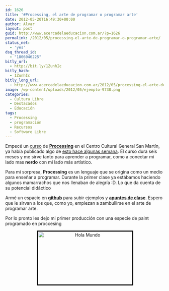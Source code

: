 ```yaml
---
id: 1626
title: '#Processing, el arte de programar o programar arte'
date: 2012-05-20T16:49:30+00:00
author: Alvar
layout: post
guid: http://www.acercadelaeducacion.com.ar/?p=1626
permalink: /2012/05/processing-el-arte-de-programar-o-programar-arte/
status_net:
  - 'yes'
dsq_thread_id:
  - "1806046225"
bitly_url:
  - http://bit.ly/1ZunhIc
bitly_hash:
  - 1ZunhIc
bitly_long_url:
  - http://www.acercadelaeducacion.com.ar/2012/05/processing-el-arte-de-programar-o-programar-arte/
image: /wp-content/uploads/2012/05/ejemplo-9738.png
categories:
  - Cultura Libre
  - Destacados
  - Educación
tags:
  - Processing
  - programación
  - Recursos
  - Software Libre
---
```

Empecé un <a title="Datos del curso" href="http://educacion.centroculturalsanmartin.com/?page_id=55" target="_blank">curso</a> de <strong><a title="Página de Open Processing" href="http://www.openprocessing.org/">Processing</a></strong> en el Centro Cultural General San Martín, ya había publicado algo de <a title="Listado de cursos y talleres" href="http://www.acercadelaeducacion.com.ar/2012/04/04/centro-cultural-general-san-martin-cursos-y-talleres-en-el-ccgsm/">esto hace algunas semana</a>. El curso dura seis meses y me sirve tanto para aprender a programar, como a conectar mi lado mas <strong>nerdo</strong> con mi lado más artístico.

Para mi sorpresa, <strong>Processing</strong> es un lenguaje que se origina como un medio para enseñar a programar. Durante la primer clase ya estábamos haciendo algunos mamarrachos que nos llenaban de alegría :D. Lo que da cuenta de su potencial didáctico

Armé un espacio en <strong><a title="espacio con proyectos" href="https://github.com/alvarmaciel/tallerProcessing">github</a></strong> para subir ejemplos y <strong><a title="Apuntes de clase" href="https://github.com/alvarmaciel/tallerProcessing/blob/master/apuntes/curso.org" target="_blank">apuntes de clase</a></strong>. Espero que le sirvan a los que, como yo, empiezan a zambullirse en el arte de programar arte.

Por lo pronto les dejo mi primer producción con una especie de paint programado en proccesing
<p style="text-align: center;"> <a href="http://www.acercadelaeducacion.com.ar/wp-content/uploads/2012/05/ejemplo-9738.png"><img class="aligncenter size-medium wp-image-1628" style="border: 3px solid black;" title="Hola Mundo!" src="http://www.acercadelaeducacion.com.ar/wp-content/uploads/2012/05/ejemplo-9738-300x168.png" alt="Hola Mundo" width="300" height="168" /></a></p>